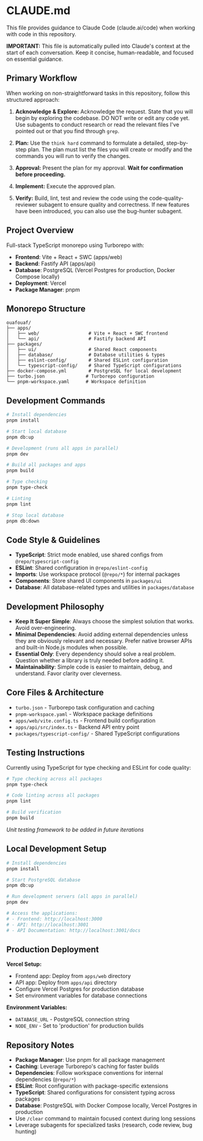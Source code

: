 # CLAUDE.md

This file provides guidance to Claude Code (claude.ai/code) when working with code in this repository.

**IMPORTANT:** This file is automatically pulled into Claude's context at the start of each conversation. Keep it concise, human-readable, and focused on essential guidance.

## Primary Workflow

When working on non-straightforward tasks in this repository, follow this structured approach:

1. **Acknowledge & Explore:** Acknowledge the request. State that you will begin by exploring the codebase. DO NOT write or edit any code yet. Use subagents to conduct research or read the relevant files I've pointed out or that you find through `grep`.

2. **Plan:** Use the `think hard` command to formulate a detailed, step-by-step plan. The plan must list the files you will create or modify and the commands you will run to verify the changes.

3. **Approval:** Present the plan for my approval. **Wait for confirmation before proceeding.**

4. **Implement:** Execute the approved plan.

5. **Verify:** Build, lint, test and review the code using the code-quality-reviewer subagent to ensure quality and correctness. If new features have been introduced, you can also use the bug-hunter subagent.

## Project Overview

Full-stack TypeScript monorepo using Turborepo with:
- **Frontend**: Vite + React + SWC (apps/web)
- **Backend**: Fastify API (apps/api)
- **Database**: PostgreSQL (Vercel Postgres for production, Docker Compose locally)
- **Deployment**: Vercel
- **Package Manager**: pnpm

## Monorepo Structure

```
ouafouaf/
├── apps/
│   ├── web/                  # Vite + React + SWC frontend
│   └── api/                  # Fastify backend API
├── packages/
│   ├── ui/                   # Shared React components
│   ├── database/             # Database utilities & types
│   ├── eslint-config/        # Shared ESLint configuration
│   └── typescript-config/    # Shared TypeScript configurations
├── docker-compose.yml        # PostgreSQL for local development
├── turbo.json               # Turborepo configuration
└── pnpm-workspace.yaml      # Workspace definition
```

## Development Commands

```bash
# Install dependencies
pnpm install

# Start local database
pnpm db:up

# Development (runs all apps in parallel)
pnpm dev

# Build all packages and apps
pnpm build

# Type checking
pnpm type-check

# Linting
pnpm lint

# Stop local database
pnpm db:down
```

## Code Style & Guidelines

- **TypeScript**: Strict mode enabled, use shared configs from `@repo/typescript-config`
- **ESLint**: Shared configuration in `@repo/eslint-config`
- **Imports**: Use workspace protocol (`@repo/*`) for internal packages
- **Components**: Store shared UI components in `packages/ui`
- **Database**: All database-related types and utilities in `packages/database`

## Development Philosophy

- **Keep It Super Simple**: Always choose the simplest solution that works. Avoid over-engineering.
- **Minimal Dependencies**: Avoid adding external dependencies unless they are obviously relevant and necessary. Prefer native browser APIs and built-in Node.js modules when possible.
- **Essential Only**: Every dependency should solve a real problem. Question whether a library is truly needed before adding it.
- **Maintainability**: Simple code is easier to maintain, debug, and understand. Favor clarity over cleverness.

## Core Files & Architecture

- `turbo.json` - Turborepo task configuration and caching
- `pnpm-workspace.yaml` - Workspace package definitions
- `apps/web/vite.config.ts` - Frontend build configuration
- `apps/api/src/index.ts` - Backend API entry point
- `packages/typescript-config/` - Shared TypeScript configurations

## Testing Instructions

Currently using TypeScript for type checking and ESLint for code quality:

```bash
# Type checking across all packages
pnpm type-check

# Code linting across all packages  
pnpm lint

# Build verification
pnpm build
```

*Unit testing framework to be added in future iterations*

## Local Development Setup

```bash
# Install dependencies
pnpm install

# Start PostgreSQL database
pnpm db:up

# Run development servers (all apps in parallel)
pnpm dev

# Access the applications:
# - Frontend: http://localhost:3000
# - API: http://localhost:3001
# - API Documentation: http://localhost:3001/docs
```

## Production Deployment

**Vercel Setup:**
- Frontend app: Deploy from `apps/web` directory
- API app: Deploy from `apps/api` directory  
- Configure Vercel Postgres for production database
- Set environment variables for database connections

**Environment Variables:**
- `DATABASE_URL` - PostgreSQL connection string
- `NODE_ENV` - Set to 'production' for production builds

## Repository Notes

- **Package Manager**: Use pnpm for all package management
- **Caching**: Leverage Turborepo's caching for faster builds
- **Dependencies**: Follow workspace conventions for internal dependencies (`@repo/*`)
- **ESLint**: Root configuration with package-specific extensions
- **TypeScript**: Shared configurations for consistent typing across packages
- **Database**: PostgreSQL with Docker Compose locally, Vercel Postgres in production
- Use `/clear` command to maintain focused context during long sessions
- Leverage subagents for specialized tasks (research, code review, bug hunting)
